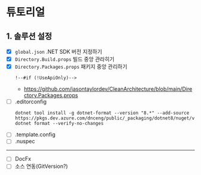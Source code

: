 # 튜토리얼

## 1. 솔루션 설정
- [x] `global.json` .NET SDK 버전 지정하기
- [x] `Directory.Build.props` 빌드 중앙 관라히기
- [x] `Directory.Packages.props` 패키지 중앙 관리하기
  ```
  !--#if (!UseApiOnly)-->
  ```
  - https://github.com/jasontaylordev/CleanArchitecture/blob/main/Directory.Packages.props
- [ ] .editorconfig
  ```
  dotnet tool install -g dotnet-format --version "8.*" --add-source https://pkgs.dev.azure.com/dnceng/public/_packaging/dotnet8/nuget/v3/index.json
  dotnet format --verify-no-changes
  ```
- [ ] .template.config
- [ ] .nuspec
---
- [ ] DocFx
- [ ] 소스 연동(GitVersion?)